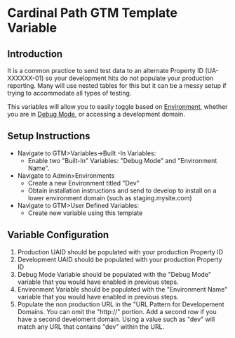 # Cardinal Path GTM Template Variable

## Introduction

It is a common practice to send test data to an alternate Property ID (UA-XXXXXX-01) so your development hits do not populate your production reporting.  Many will use nested tables for this but it can be a messy setup if trying to accommodate all types of testing.  

This variables will allow you to easily toggle based on [Environment](https://support.google.com/tagmanager/answer/6311518?hl=en), whether you are in [Debug Mode](https://support.google.com/tagmanager/answer/6107056?hl=en), or accessing a development domain.

## Setup Instructions
* Navigate to GTM>Variables->Built -In Variables:
   * Enable two "Built-In" Variables: "Debug Mode" and "Environment Name".
* Navigate to Admin>Environments
  * Create a new Environment titled "Dev"
  * Obtain installation instructions and send to develop to install on a lower environment domain (such as staging.mysite.com)
* Navigate to GTM>User Defined Variables:
  * Create new variable using this template

 ## Variable Configuration
 1. Production UAID should be populated with your production Property ID
 1. Development UAID should be populated with your production Property ID
 1. Debug Mode Variable should be populated with the "Debug Mode" variable that you would have enabled in previous steps.
 1. Environment Variable should be populated with the "Environment Name" variable that you would have enabled in previous steps.
 1. Populate the non production URL in the "URL Pattern for Developement Domains.  You can omit the "http://" portion. Add a second row if you have a second develoment domain.  Using a value such as "dev" will match any URL that contains "dev" within the URL.
 

